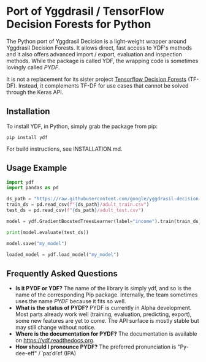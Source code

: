# Port of Yggdrasil / TensorFlow Decision Forests for Python

The Python port of Yggdrasil Decision is a light-weight wrapper around Yggdrasil
Decision Forests. It allows direct, fast access to YDF's methods and it also
offers advanced import / export, evaluation and inspection methods. While the
package is called YDF, the wrapping code is sometimes lovingly called *PYDF*.

It is not a replacement for its sister project 
[Tensorflow Decision Forests](https://github.com/tensorflow/decision-forests) 
(TF-DF). Instead, it complements TF-DF for use cases that cannot be solved 
through the Keras API.

## Installation

To install YDF, in Python, simply grab the package from pip:

```
pip install ydf
```

For build instructions, see INSTALLATION.md.

## Usage Example

```python
import ydf
import pandas as pd

ds_path = "https://raw.githubusercontent.com/google/yggdrasil-decision-forests/main/yggdrasil_decision_forests/test_data/dataset"
train_ds = pd.read_csv(f"{ds_path}/adult_train.csv")
test_ds = pd.read_csv(f"{ds_path}/adult_test.csv")

model = ydf.GradientBoostedTreesLearner(label="income").train(train_ds)

print(model.evaluate(test_ds))

model.save("my_model")

loaded_model = ydf.load_model("my_model")
```

## Frequently Asked Questions

*   **Is it PYDF or YDF?** The name of the library is simply ydf, and so is the
    name of the corresponding Pip package. Internally, the team sometimes uses
    the name *PYDF* because it fits so well.
*   **What is the status of PYDF?** PYDF is currently in Alpha development. Most
    parts already work well (training, evaluation, predicting, export), some new
    features are yet to come. The API surface is mostly stable but may still 
    change without notice.
*   **Where is the documentation for PYDF?** The documentation is
    available on https://ydf.readthedocs.org.
*   **How should I pronounce PYDF?** The preferred pronunciation is 
    "Py-dee-eff" / ˈpaɪˈdiˈɛf (IPA)


